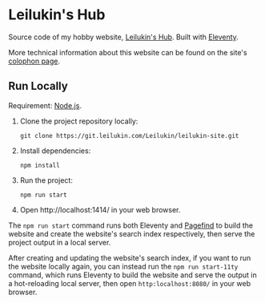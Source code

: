 # Leilukin's Hub

Source code of my hobby website, [Leilukin's Hub](https://leilukin.com/). Built with [Eleventy](https://www.11ty.dev/).

More technical information about this website can be found on the site's [colophon page](https://leilukin.com/colophon).

## Run Locally

Requirement: [Node.js](https://nodejs.org/).

1. Clone the project repository locally:
    ```
    git clone https://git.leilukin.com/Leilukin/leilukin-site.git
    ```
1. Install dependencies:
    ```
    npm install
    ```
1. Run the project:
    ```
    npm run start
    ```
1. Open http://localhost:1414/ in your web browser.

The `npm run start` command runs both Eleventy and [Pagefind](https://pagefind.app/) to build the website and create the website's search index respectively, then serve the project output in a local server.

After creating and updating the website's search index, if you want to run the website locally again, you can instead run the `npm run start-11ty` command, which runs Eleventy to build the website and serve the output in a hot-reloading local server, then open `http:localhost:8080/` in your web browser.
